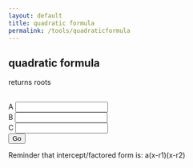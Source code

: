 ```yaml
---
layout: default
title: quadratic formula
permalink: /tools/quadraticformula
---
```


<script type="text/javascript" src="/scripts/quadraticformula.js"></script>

## quadratic formula

<p>returns roots</p>
<br>
<label for="a">A</label>
<input type="number" id="a">
<br>
<label for="b">B</label>
<input type="number" id="b">
<br>
<label for="c">C</label>
<input type="number" id="c">
<br>
<button onclick="quad()">Go</button>
<br>
<p>Reminder that intercept/factored form is: a(x-r1)(x-r2)</p>
<br>
<span id="roots"></span>